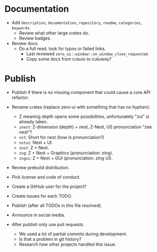 # Documentation

* Add `description`, `documentation`, `repository`, `readme`, `categories`, `keywords`.
    - Review what other large crates do.
    - Review badges.
* Review docs.
    - Do a full read, look for typos or failed links.
        - Last reviewed `zero_ui::window::on_window_close_requested`.
        - Copy some docs from `UiNode` to `UiNodeOp`?

# Publish

* Publish if there is no missing component that could cause a core API refactor.

* Rename crates (replace zero-ui with something that has no hyphen). 
    - Z meaning depth opens some possibilities, unfortunately "zui" is already taken.
    - `znest`: Z-dimension (depth) + nest, Z-Nest, US pronunciation "zee nest"? 
    - `nst`: Short for nest (how is pronunciation?)
    - `nstui`: Nest + UI.
    - `znst`: Z + Nest.
    - `zng`: Z + Nest + Graphics (pronunciation: zing).
    - `zngui`: Z + Nest + GUI (pronunciation: zing UI).

* Review prebuild distribution.
* Pick license and code of conduct.
* Create a GitHub user for the project?
* Create issues for each TODO.

* Publish (after all TODOs in this file resolved).
* Announce in social media.

* After publish only use pull requests.
    - We used a lot of partial commits during development.
    - Is that a problem in git history?
    - Research how other projects handled this issue.